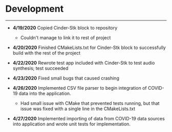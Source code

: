 # Development

---
- **4/19/2020** Copied Cinder-Stk block to repository
    - Couldn't manage to link it to rest of project

- **4/20/2020** Finished CMakeLists.txt for Cinder-Stk block to
                successfully build with the rest of the project

- **4/22/2020** Rewrote test app included with Cinder-Stk to test
                audio synthesis; test succeeded

- **4/23/2020** Fixed small bugs that caused crashing

- **4/26/2020** Implemented CSV file parser to begin integration of
                COVID-19 data into the application.
    - Had small issue with CMake that prevented tests running, but
      that issue was fixed with a single line in the CMakeLists.txt

- **4/27/2020** Implemented importing of data from COVID-19 data sources
                into application and wrote unit tests for implementation.